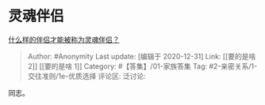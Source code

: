 # 灵魂伴侣
[什么样的伴侣才能被称为灵魂伴侣？](https://www.zhihu.com/question/308612334/answer/1653879758)

> Author: #Anonymity
> Last update: [编辑于 2020-12-31]
> Link:  [[要的是啥 2]] [[要的是啥 1]]
> Category: #【答集】/01-家族答集
> Tag: #2-亲密关系/1-交往准则/1e-优质选择
> 评论区:
> 泛讨论:

同志。
